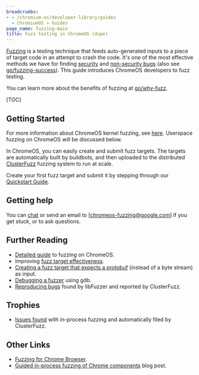 ```yaml
---
breadcrumbs:
- - /chromium-os/developer-library/guides
  - ChromiumOS > Guides
page_name: fuzzing-main
title: Fuzz testing in ChromeOS (dupe)
---
```


[Fuzzing] is a testing technique that feeds auto-generated inputs to a piece
of target code in an attempt to crash the code. It's one of the most effective
methods we have for finding [security] and [non-security bugs]
(also see [go/fuzzing-success]). This guide introduces ChromeOS developers to fuzz
testing.

You can learn more about the benefits of fuzzing at [go/why-fuzz].

[TOC]

## Getting Started

For more information about ChromeOS kernel fuzzing, see
[here](/chromium-os/developer-library/guides/testing/kernel-fuzzing/).
Userspace fuzzing on ChromeOS will be discussed below.

In ChromeOS, you can easily create and submit fuzz targets. The targets are
automatically built by buildbots, and then uploaded to the distributed
[ClusterFuzz] fuzzing system to run at scale.

Create your first fuzz target and submit it by stepping through our [Quickstart
Guide].

## Getting help

You can [chat](http://go/fuzzing-chat) or send an email to [chromeos-fuzzing@google.com] if you get
stuck, or to ask questions.

## Further Reading

*   [Detailed guide] to fuzzing on ChromeOS.
*   Improving [fuzz target effectiveness].
*   [Creating a fuzz target that expects a protobuf] (instead of a byte stream)
    as input.
*   [Debugging a fuzzer] using gdb.
*   [Reproducing bugs] found by libFuzzer and reported by ClusterFuzz.

## Trophies

*   [Issues found] with in-process fuzzing and automatically filed by
    ClusterFuzz.

## Other Links

*   [Fuzzing for Chrome Browser].
*   [Guided in-process fuzzing of Chrome components] blog post.

[ClusterFuzz]: https://clusterfuzz.com/
[Creating a fuzz target that expects a protobuf]: /chromium-os/developer-library/guides/testing/fuzzing/#lib
[Debugging a fuzzer]: /chromium-os/developer-library/guides/testing/fuzzing/#gdb
[Detailed guide]: /chromium-os/developer-library/guides/testing/fuzzing/#Detailed-instructions
[fuzz target effectiveness]: /chromium-os/developer-library/guides/testing/fuzzing/#Improving-fuzzer-effectiveness
[Fuzzing]: https://en.wikipedia.org/wiki/Fuzzing
[Fuzzing for Chrome Browser]: https://chromium.googlesource.com/chromium/src/+/HEAD/testing/libfuzzer/README.md
[go/fuzzing-success]: https://goto.google.com/fuzzing-success
[go/why-fuzz]:https://goto.google.com/why-fuzz
[Guided in-process fuzzing of Chrome components]: https://security.googleblog.com/2016/08/guided-in-process-fuzzing-of-chrome.html
[Issues found]: https://bugs.chromium.org/p/chromium/issues/list?sort=-modified&colspec=ID%20Pri%20M%20Stars%20ReleaseBlock%20Component%20Status%20Owner%20Summary%20OS%20Modified&q=label%3AStability-LibFuzzer%2CStability-AFL%20label%3AClusterFuzz%20-status%3AWontFix%2CDuplicate&can=1
[libFuzzer]: https://llvm.org/docs/LibFuzzer.html
[libFuzzer and ClusterFuzz]: https://chromium.googlesource.com/chromium/src/+/HEAD/testing/libfuzzer/README.md
[security]: https://bugs.chromium.org/p/chromium/issues/list?can=1&q=reporter:clusterfuzz@chromium.org%20-status:duplicate%20-status:wontfix%20type=bug-security
[non-security bugs]: https://bugs.chromium.org/p/chromium/issues/list?can=1&q=reporter%3Aclusterfuzz%40chromium.org+-status%3Aduplicate+-status%3Awontfix+-type%3Dbug-security&sort=modified
[Quickstart Guide]: /chromium-os/developer-library/guides/testing/fuzzing/#Quickstart
[Reproducing bugs]: /chromium-os/developer-library/guides/testing/fuzzing/#Reproducing-crashes-from-ClusterFuzz

